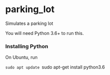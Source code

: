 # parking_lot
Simulates a parking lot

You will need Python 3.6+ to run this.

### Installing Python 

On Ubuntu, run

`sudo apt update
`sudo apt-get install python3.6
